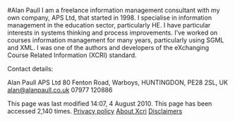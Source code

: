 #Alan Paull 
I am a freelance information management consultant with my own company,
APS Ltd, that started in 1998. I specialise in information management in
the education sector, particularly HE. I have particular interests in
systems thinking and process improvements. I've worked on courses
information management for many years, particularly using SGML and XML.
I was one of the authors and developers of the eXchanging Course Related
Information (XCRI) standard.

Contact details:

Alan Paull
APS Ltd
80 Fenton Road, Warboys, HUNTINGDON, PE28 2SL, UK
alan@alanpaull.co.uk
07977 120886


This page was last modified 14:07, 4 August 2010.
This page has been accessed 2,140 times.
[Privacy policy](Xcri%253APrivacy_policy.md "Xcri:Privacy policy")
[About Xcri](Xcri%253AAbout.md "Xcri:About")
[Disclaimers](Xcri%253AGeneral_disclaimer.md "Xcri:General disclaimer")




